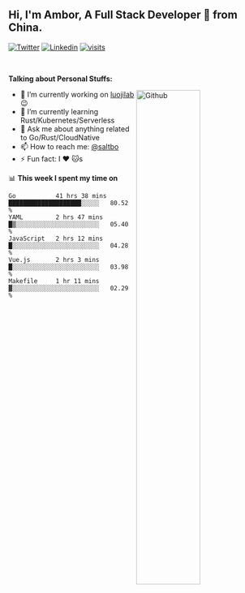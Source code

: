 ## Hi, I'm Ambor, A Full Stack Developer 🚀 from China.

[![Twitter](https://img.shields.io/badge/-saltbo-1ca0f1?style=flat&logo=twitter&logoColor=white)](https://twitter.com/rdsaltbo)
[![Linkedin](https://img.shields.io/badge/-saltbo-blue?style=flat&logo=Linkedin&logoColor=white)](https://www.linkedin.com/in/saltbo/)
[![visits](https://visitor.vercel.app/page/saltbo?color=light-green)](https://github.com/saltbo/)

&nbsp;  

**Talking about Personal Stuffs:**
<!-- Any image aligned to the right. Beware the width  -->
<img width="50%" align="right" alt="Github" src="https://raw.githubusercontent.com/saltbo/saltbo/master/images/git-header.svg" />

- 🔭 I’m currently working on [luojilab](https://github.com/luojilab) :wink:
- 🌱 I’m currently learning Rust/Kubernetes/Serverless
- 💬 Ask me about anything related to Go/Rust/CloudNative
- 📫 How to reach me: [@saltbo](https://twitter.com/rdsaltbo)
- ⚡ Fun fact: I :heart: :cat:s


📊 **This week I spent my time on**
<!--START_SECTION:waka-->
```text
Go           41 hrs 38 mins  ████████████████████░░░░░   80.52 % 
YAML         2 hrs 47 mins   █▒░░░░░░░░░░░░░░░░░░░░░░░   05.40 % 
JavaScript   2 hrs 12 mins   █░░░░░░░░░░░░░░░░░░░░░░░░   04.28 % 
Vue.js       2 hrs 3 mins    █░░░░░░░░░░░░░░░░░░░░░░░░   03.98 % 
Makefile     1 hr 11 mins    ▓░░░░░░░░░░░░░░░░░░░░░░░░   02.29 % 
```
<!--END_SECTION:waka-->
